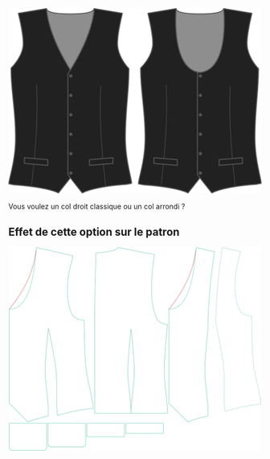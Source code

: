 ![Style devant](frontstyle.svg)

Vous voulez un col droit classique ou un col arrondi ?


## Effet de cette option sur le patron
![Cette image montre l'effet de cette option en superposant plusieurs variantes qui ont une valeur différente pour cette option](wahid_frontstyle_sample.svg "Effet de cette option sur le motif")